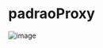 # padraoProxy
![image](https://github.com/PedroHPMarques/padraoProxy/assets/71791347/50ab998c-41df-4450-bb76-14f09ef50f23)
